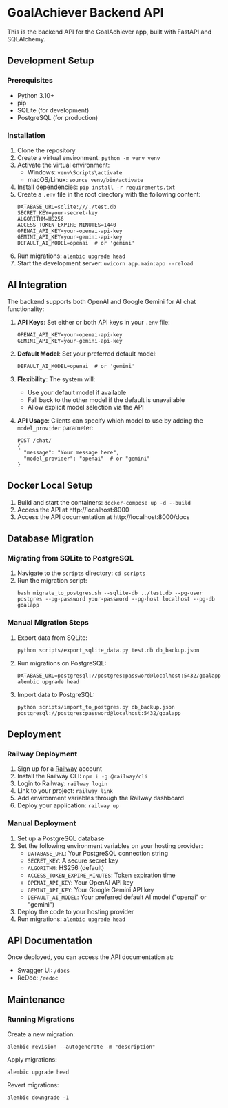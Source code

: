 # GoalAchiever Backend API

This is the backend API for the GoalAchiever app, built with FastAPI and SQLAlchemy.

## Development Setup

### Prerequisites

- Python 3.10+
- pip
- SQLite (for development)
- PostgreSQL (for production)

### Installation

1. Clone the repository
2. Create a virtual environment: `python -m venv venv`
3. Activate the virtual environment:
   - Windows: `venv\Scripts\activate`
   - macOS/Linux: `source venv/bin/activate`
4. Install dependencies: `pip install -r requirements.txt`
5. Create a `.env` file in the root directory with the following content:
   ```
   DATABASE_URL=sqlite:///./test.db
   SECRET_KEY=your-secret-key
   ALGORITHM=HS256
   ACCESS_TOKEN_EXPIRE_MINUTES=1440
   OPENAI_API_KEY=your-openai-api-key
   GEMINI_API_KEY=your-gemini-api-key
   DEFAULT_AI_MODEL=openai  # or 'gemini'
   ```
6. Run migrations: `alembic upgrade head`
7. Start the development server: `uvicorn app.main:app --reload`

## AI Integration

The backend supports both OpenAI and Google Gemini for AI chat functionality:

1. **API Keys**: Set either or both API keys in your `.env` file:
   ```
   OPENAI_API_KEY=your-openai-api-key
   GEMINI_API_KEY=your-gemini-api-key
   ```

2. **Default Model**: Set your preferred default model:
   ```
   DEFAULT_AI_MODEL=openai  # or 'gemini'
   ```

3. **Flexibility**: The system will:
   - Use your default model if available
   - Fall back to the other model if the default is unavailable
   - Allow explicit model selection via the API

4. **API Usage**: Clients can specify which model to use by adding the `model_provider` parameter:
   ```
   POST /chat/
   {
     "message": "Your message here",
     "model_provider": "openai"  # or "gemini"
   }
   ```

## Docker Local Setup

1. Build and start the containers: `docker-compose up -d --build`
2. Access the API at http://localhost:8000
3. Access the API documentation at http://localhost:8000/docs

## Database Migration

### Migrating from SQLite to PostgreSQL

1. Navigate to the `scripts` directory: `cd scripts`
2. Run the migration script:
   ```
   bash migrate_to_postgres.sh --sqlite-db ../test.db --pg-user postgres --pg-password your-password --pg-host localhost --pg-db goalapp
   ```

### Manual Migration Steps

1. Export data from SQLite:
   ```
   python scripts/export_sqlite_data.py test.db db_backup.json
   ```
2. Run migrations on PostgreSQL:
   ```
   DATABASE_URL=postgresql://postgres:password@localhost:5432/goalapp alembic upgrade head
   ```
3. Import data to PostgreSQL:
   ```
   python scripts/import_to_postgres.py db_backup.json postgresql://postgres:password@localhost:5432/goalapp
   ```

## Deployment

### Railway Deployment

1. Sign up for a [Railway](https://railway.app/) account
2. Install the Railway CLI: `npm i -g @railway/cli`
3. Login to Railway: `railway login`
4. Link to your project: `railway link`
5. Add environment variables through the Railway dashboard
6. Deploy your application: `railway up`

### Manual Deployment

1. Set up a PostgreSQL database
2. Set the following environment variables on your hosting provider:
   - `DATABASE_URL`: Your PostgreSQL connection string
   - `SECRET_KEY`: A secure secret key
   - `ALGORITHM`: HS256 (default)
   - `ACCESS_TOKEN_EXPIRE_MINUTES`: Token expiration time
   - `OPENAI_API_KEY`: Your OpenAI API key
   - `GEMINI_API_KEY`: Your Google Gemini API key
   - `DEFAULT_AI_MODEL`: Your preferred default AI model ("openai" or "gemini")
3. Deploy the code to your hosting provider
4. Run migrations: `alembic upgrade head`

## API Documentation

Once deployed, you can access the API documentation at:
- Swagger UI: `/docs`
- ReDoc: `/redoc`

## Maintenance

### Running Migrations

Create a new migration:
```
alembic revision --autogenerate -m "description"
```

Apply migrations:
```
alembic upgrade head
```

Revert migrations:
```
alembic downgrade -1
```
